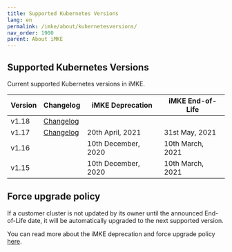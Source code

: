 ```yaml
---
title: Supported Kubernetes Versions
lang: en
permalink: /imke/about/kubernetesversions/
nav_order: 1900
parent: About iMKE
---
```


## Supported Kubernetes Versions

Current supported Kubernetes versions in iMKE.

| Version | Changelog | iMKE Deprecation| iMKE End-of-Life |
|---------|-----------|-----------------|------------------|
| v1.18   | [Changelog](/imke/about/changelog-v2.14.8/#kubernetes-related-changes) | | |
| v1.17   | [Changelog](/imke/about/changelog-v2.13.10/#kubernetes-related-changes) | 20th April, 2021 | 31st May, 2021 |
| v1.16   | | 10th December, 2020 | 10th March, 2021 |
| v1.15   | | 10th December, 2020 | 10th March, 2021 |

## Force upgrade policy

If a customer cluster is not updated by its owner until the announced End-of-Life date, it will be automatically upgraded to the next supported version.

You can read more about the iMKE deprecation and force upgrade policy [here](../../clusterlifecycle/deprecationpolicy).
